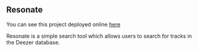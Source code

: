 

## Resonate

You can see this project deployed online [here](https://quizzical-williams-fb1c29.netlify.com/)

Resonate is a simple search tool which allows users to search for tracks in the Deezer database.
